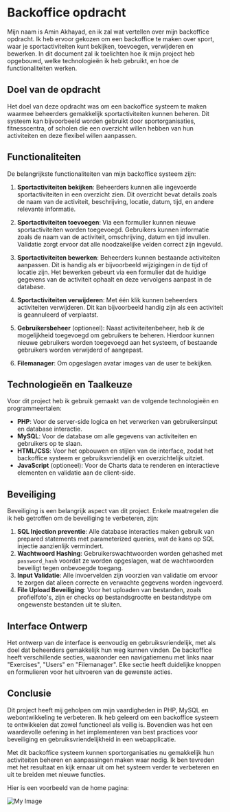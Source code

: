 # Backoffice opdracht

Mijn naam is Amin Akhayad, en ik zal wat vertellen over mijn backoffice opdracht. Ik heb ervoor gekozen om een backoffice te maken over sport, waar je sportactiviteiten kunt bekijken, toevoegen, verwijderen en bewerken. In dit document zal ik toelichten hoe ik mijn project heb opgebouwd, welke technologieën ik heb gebruikt, en hoe de functionaliteiten werken.

## Doel van de opdracht

Het doel van deze opdracht was om een backoffice systeem te maken waarmee beheerders gemakkelijk sportactiviteiten kunnen beheren. Dit systeem kan bijvoorbeeld worden gebruikt door sportorganisaties, fitnesscentra, of scholen die een overzicht willen hebben van hun activiteiten en deze flexibel willen aanpassen.

## Functionaliteiten

De belangrijkste functionaliteiten van mijn backoffice systeem zijn:

1. **Sportactiviteiten bekijken**: Beheerders kunnen alle ingevoerde sportactiviteiten in een overzicht zien. Dit overzicht bevat details zoals de naam van de activiteit, beschrijving, locatie, datum, tijd, en andere relevante informatie.

2. **Sportactiviteiten toevoegen**: Via een formulier kunnen nieuwe sportactiviteiten worden toegevoegd. Gebruikers kunnen informatie zoals de naam van de activiteit, omschrijving, datum en tijd invullen. Validatie zorgt ervoor dat alle noodzakelijke velden correct zijn ingevuld.

3. **Sportactiviteiten bewerken**: Beheerders kunnen bestaande activiteiten aanpassen. Dit is handig als er bijvoorbeeld wijzigingen in de tijd of locatie zijn. Het bewerken gebeurt via een formulier dat de huidige gegevens van de activiteit ophaalt en deze vervolgens aanpast in de database.

4. **Sportactiviteiten verwijderen**: Met één klik kunnen beheerders activiteiten verwijderen. Dit kan bijvoorbeeld handig zijn als een activiteit is geannuleerd of verplaatst.

5. **Gebruikersbeheer** (optioneel): Naast activiteitenbeheer, heb ik de mogelijkheid toegevoegd om gebruikers te beheren. Hierdoor kunnen nieuwe gebruikers worden toegevoegd aan het systeem, of bestaande gebruikers worden verwijderd of aangepast.

6. **Filemanager**: Om opgeslagen avatar images van de user te bekijken.
## Technologieën en Taalkeuze

Voor dit project heb ik gebruik gemaakt van de volgende technologieën en programmeertalen:

- **PHP**: Voor de server-side logica en het verwerken van gebruikersinput en database interactie.
- **MySQL**: Voor de database om alle gegevens van activiteiten en gebruikers op te slaan.
- **HTML/CSS**: Voor het opbouwen en stijlen van de interface, zodat het backoffice systeem er gebruiksvriendelijk en overzichtelijk uitziet.
- **JavaScript** (optioneel): Voor de Charts data te renderen en interactieve elementen en validatie aan de client-side.
  
## Beveiliging

Beveiliging is een belangrijk aspect van dit project. Enkele maatregelen die ik heb getroffen om de beveiliging te verbeteren, zijn:

1. **SQL Injection preventie**: Alle database interacties maken gebruik van prepared statements met parameterized queries, wat de kans op SQL injectie aanzienlijk vermindert.
2. **Wachtwoord Hashing**: Gebruikerswachtwoorden worden gehashed met `password_hash` voordat ze worden opgeslagen, wat de wachtwoorden beveiligt tegen onbevoegde toegang.
3. **Input Validatie**: Alle invoervelden zijn voorzien van validatie om ervoor te zorgen dat alleen correcte en verwachte gegevens worden ingevoerd.
4. **File Upload Beveiliging**: Voor het uploaden van bestanden, zoals profielfoto's, zijn er checks op bestandsgrootte en bestandstype om ongewenste bestanden uit te sluiten.

## Interface Ontwerp

Het ontwerp van de interface is eenvoudig en gebruiksvriendelijk, met als doel dat beheerders gemakkelijk hun weg kunnen vinden. De backoffice heeft verschillende secties, waaronder een navigatiemenu met links naar "Exercises", "Users" en "Filemanager". Elke sectie heeft duidelijke knoppen en formulieren voor het uitvoeren van de gewenste acties.

## Conclusie

Dit project heeft mij geholpen om mijn vaardigheden in PHP, MySQL en webontwikkeling te verbeteren. Ik heb geleerd om een backoffice systeem te ontwikkelen dat zowel functioneel als veilig is. Bovendien was het een waardevolle oefening in het implementeren van best practices voor beveiliging en gebruiksvriendelijkheid in een webapplicatie. 

Met dit backoffice systeem kunnen sportorganisaties nu gemakkelijk hun activiteiten beheren en aanpassingen maken waar nodig. Ik ben tevreden met het resultaat en kijk ernaar uit om het systeem verder te verbeteren en uit te breiden met nieuwe functies.

Hier is een voorbeeld van de home pagina:

![My Image]("/public/assets/screenshot/home.png")
